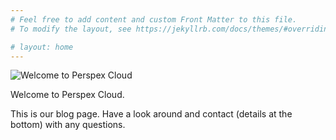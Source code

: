 ```yaml
---
# Feel free to add content and custom Front Matter to this file.
# To modify the layout, see https://jekyllrb.com/docs/themes/#overriding-theme-defaults

# layout: home
---
```


![Welcome to Perspex Cloud](../img/13003B98-F82D-41B4-8E9A-F40CC255EA57.jpeg "Welcome to Perspex Cloud")

Welcome to Perspex Cloud. 

This is our blog page. Have a look around and contact (details at the bottom) with any questions.
